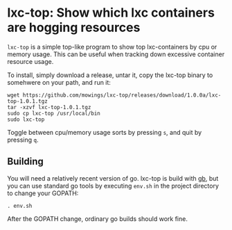 # lxc-top: Show which lxc containers are hogging resources

`lxc-top` is a simple top-like program to show top lxc-containers by cpu or memory usage. This can
be useful when tracking down excessive container resource usage.

To install, simply download a release, untar it, copy the lxc-top binary to somehwere on your path, and run it:

    wget https://github.com/mowings/lxc-top/releases/download/1.0.0a/lxc-top-1.0.1.tgz
    tar -xzvf lxc-top-1.0.1.tgz
    sudo cp lxc-top /usr/local/bin
    sudo lxc-top

Toggle between cpu/memory usage sorts by pressing `s`, and quit by pressing `q`.

## Building

You will need a relatively recent version of go. lxc-top is build with [gb](https://getgb.io/), but you can use standard go tools
by executing `env.sh` in the project directory to change your GOPATH:

    . env.sh

After the GOPATH change, ordinary go builds should work fine.



